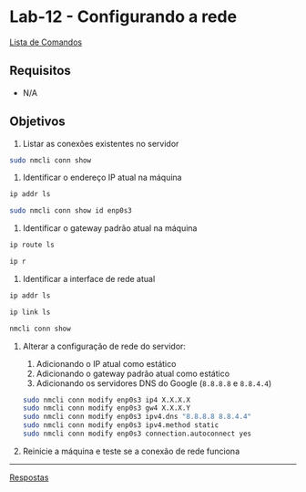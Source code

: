 # Lab-12 - Configurando a rede

[Lista de Comandos](../comandos.md)

## Requisitos

- N/A

<!--
 Desabilitar o `systemd-resolved`:

    ```bash
    sudo systemctl disable systemd-resolved
    sudo systemctl stop systemd-resolved
    sudo rm -f /etc/resolv.conf
    ```

    Editar o arquivo `/etc/NetworkManager/NetworkManager.conf` e logo abaixo do `[main]` acrescentar a linha:

    ```
    [main]
    dns=default
    ```
    -->

## Objetivos

1. Listar as conexões existentes no servidor

```bash
sudo nmcli conn show
```

1. Identificar o endereço IP atual na máquina

```bash
ip addr ls
```

```bash
sudo nmcli conn show id enp0s3
```

1. Identificar o gateway padrão atual na máquina

```bash
ip route ls
```

```bash
ip r
```

1. Identificar a interface de rede atual

```bash
ip addr ls
```

```bash
ip link ls
```

```bash
nmcli conn show
```

1. Alterar a configuração de rede do servidor:
    1. Adicionando o IP atual como estático
    1. Adicionando o gateway padrão atual como estático
    1. Adicionando os servidores DNS do Google (`8.8.8.8` e `8.8.4.4`)


      ```bash
      sudo nmcli conn modify enp0s3 ip4 X.X.X.X
      sudo nmcli conn modify enp0s3 gw4 X.X.X.Y
      sudo nmcli conn modify enp0s3 ipv4.dns "8.8.8.8 8.8.4.4"
      sudo nmcli conn modify enp0s3 ipv4.method static
      sudo nmcli conn modify enp0s3 connection.autoconnect yes
      ```

1. Reinicie a máquina e teste se a conexão de rede funciona


------------
[Respostas](respostas.md)
